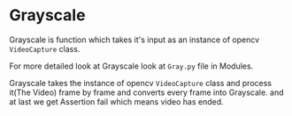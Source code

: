 # Grayscale

Grayscale is function which takes it's input as an instance of opencv `VideoCapture` class.

For more detailed look at Grayscale look at `Gray.py` file in Modules.

Grayscale takes the instance of opencv `VideoCapture` class and process it(The Video) frame by frame and converts every frame into Grayscale. and at last we get Assertion fail which means video has ended.
